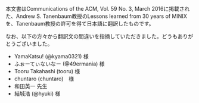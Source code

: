 本文書はCommunications of the ACM, Vol. 59 No. 3, March 2016に掲載された、Andrew S. Tanenbaum教授のLessons learned from 30 years of MINIXを、Tanenbaum教授の許可を得て日本語に翻訳したものです。

なお、以下の方々から翻訳文の間違いを指摘していただきました。どうもありがとうございました。
- YamaKatsu! (@kyama0321) 様
- ふぉーてぃないなー (@49ermania) 様
- Tooru Takahashi (tooru) 様
- chuntaro (chuntaro)　様
- 和田英一 先生
- 結城浩 (@hyuki) 様
